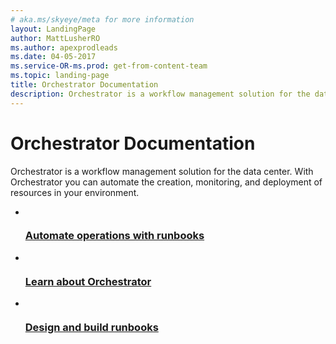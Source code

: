 ```yaml
---
# aka.ms/skyeye/meta for more information
layout: LandingPage
author: MattLusherRO
ms.author: apexprodleads
ms.date: 04-05-2017
ms.service-OR-ms.prod: get-from-content-team
ms.topic: landing-page
title: Orchestrator Documentation
description: Orchestrator is a workflow management solution for the data center. With Orchestrator you can automate the creation, monitoring, and deployment of resources in your environment.
---
```

# Orchestrator Documentation

Orchestrator is a workflow management solution for the data center. With Orchestrator you can automate the creation, monitoring, and deployment of resources in your environment.

<ul class="panelContent cardsFTitle">
    <li>
        <a href="https://technet.microsoft.com/en-us/system-center-docs/orch/get-started/automate-runbooks">
        <div class="cardSize">
            <div class="cardPadding">
                <div class="card">
                    <div class="cardImageOuter">
                        <div class="cardImage">
                            <img src="/media/common/i_code-automate.svg" alt="" />
                        </div>
                    </div>
                    <div class="cardText">
                        <h3>Automate operations with runbooks</h3>
                    </div>
                </div>
            </div>
        </div>
        </a>
    </li>
    <li>
        <a href="https://technet.microsoft.com/en-us/system-center-docs/orch/get-started/learn-about-orchestrator">
        <div class="cardSize">
            <div class="cardPadding">
                <div class="card">
                    <div class="cardImageOuter">
                        <div class="cardImage">
                            <img src="/media/common/i_learn-about.svg" alt="" />
                        </div>
                    </div>
                    <div class="cardText">
                        <h3>Learn about Orchestrator</h3>
                    </div>
                </div>
            </div>
        </div>
        </a>
    </li>
    <li>
        <a href="https://technet.microsoft.com/en-us/system-center-docs/orch/manage/design-and-build-runbooks">
        <div class="cardSize">
            <div class="cardPadding">
                <div class="card">
                    <div class="cardImageOuter">
                        <div class="cardImage">
                            <img src="/media/common/i_architecture.svg" alt="" />
                        </div>
                    </div>
                    <div class="cardText">
                        <h3>Design and build runbooks</h3>
                    </div>
                </div>
            </div>
        </div>
        </a>
    </li>
</ul>